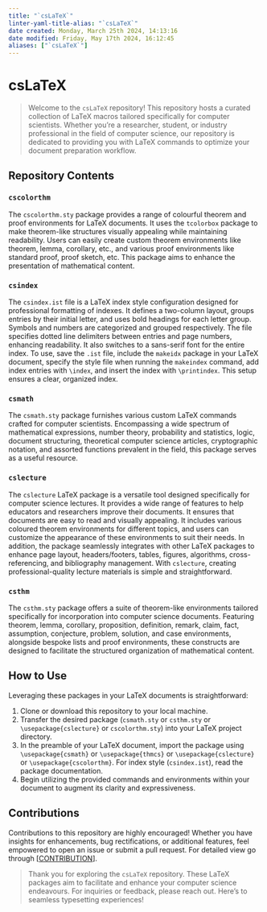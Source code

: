 ```yaml
---
title: "`csLaTeX`"
linter-yaml-title-alias: "`csLaTeX`"
date created: Monday, March 25th 2024, 14:13:16
date modified: Friday, May 17th 2024, 16:12:45
aliases: ["`csLaTeX`"]
---
```


# csLaTeX

> Welcome to the `csLaTeX` repository! This repository hosts a curated collection of LaTeX macros tailored specifically for computer scientists. Whether you’re a researcher, student, or industry professional in the field of computer science, our repository is dedicated to providing you with LaTeX commands to optimize your document preparation workflow.

## Repository Contents

### `cscolorthm`

The `cscolorthm.sty` package provides a range of colourful theorem and proof environments for LaTeX documents. It uses the `tcolorbox` package to make theorem-like structures visually appealing while maintaining readability. Users can easily create custom theorem environments like theorem, lemma, corollary, etc., and various proof environments like standard proof, proof sketch, etc. This package aims to enhance the presentation of mathematical content.

### `csindex`

The `csindex.ist` file is a LaTeX index style configuration designed for professional formatting of indexes. It defines a two-column layout, groups entries by their initial letter, and uses bold headings for each letter group. Symbols and numbers are categorized and grouped respectively. The file specifies dotted line delimiters between entries and page numbers, enhancing readability. It also switches to a sans-serif font for the entire index. To use, save the `.ist` file, include the `makeidx` package in your LaTeX document, specify the style file when running the `makeindex` command, add index entries with `\index`, and insert the index with `\printindex`. This setup ensures a clear, organized index.

### `csmath`

The `csmath.sty` package furnishes various custom LaTeX commands crafted for computer scientists. Encompassing a wide spectrum of mathematical expressions, number theory, probability and statistics, logic, document structuring, theoretical computer science articles, cryptographic notation, and assorted functions prevalent in the field, this package serves as a useful resource.

### `cslecture`

The `cslecture` LaTeX package is a versatile tool designed specifically for computer science lectures. It provides a wide range of features to help educators and researchers improve their documents. It ensures that documents are easy to read and visually appealing. It includes various coloured theorem environments for different topics, and users can customize the appearance of these environments to suit their needs. In addition, the package seamlessly integrates with other LaTeX packages to enhance page layout, headers/footers, tables, figures, algorithms, cross-referencing, and bibliography management. With `cslecture`, creating professional-quality lecture materials is simple and straightforward.

### `csthm`

The `csthm.sty` package offers a suite of theorem-like environments tailored specifically for incorporation into computer science documents. Featuring theorem, lemma, corollary, proposition, definition, remark, claim, fact, assumption, conjecture, problem, solution, and case environments, alongside bespoke lists and proof environments, these constructs are designed to facilitate the structured organization of mathematical content.

## How to Use

Leveraging these packages in your LaTeX documents is straightforward:

1. Clone or download this repository to your local machine.
2. Transfer the desired package (`csmath.sty` or `csthm.sty` or `\usepackage{cslecture}` or `cscolorthm.sty`) into your LaTeX project directory.
3. In the preamble of your LaTeX document, import the package using `\usepackage{csmath}` or `\usepackage{thmcs}` or `\usepackage{cslecture}` or `\usepackage{cscolorthm}`. For index style (`csindex.ist`), read the package documentation.
4. Begin utilizing the provided commands and environments within your document to augment its clarity and expressiveness.

## Contributions

Contributions to this repository are highly encouraged! Whether you have insights for enhancements, bug rectifications, or additional features, feel empowered to open an issue or submit a pull request. For detailed view go through [[CONTRIBUTION](CONTRIBUTION.md)].

> Thank you for exploring the `csLaTeX` repository. These LaTeX packages aim to facilitate and enhance your computer science endeavours. For inquiries or feedback, please reach out. Here’s to seamless typesetting experiences!
